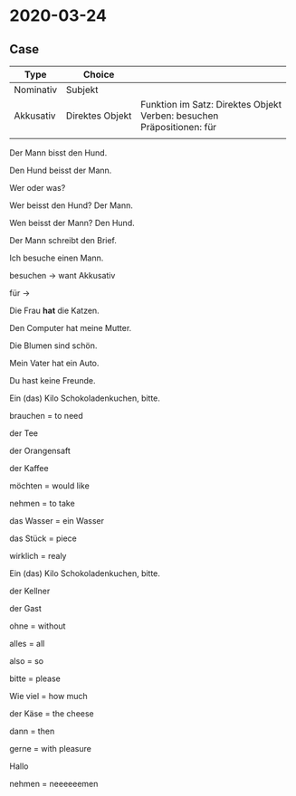 # 2020-03-24

## Case

| Type      | Choice          |                                                                               |
| --------- | --------------- | ----------------------------------------------------------------------------- |
| Nominativ | Subjekt         |                                                                               |
| Akkusativ | Direktes Objekt | Funktion im Satz: Direktes Objekt<br/>Verben: besuchen<br/>Präpositionen: für |
|           |                 |                                                                               |

Der Mann bisst den Hund.

Den Hund beisst der Mann.

Wer oder was?

Wer beisst den Hund? Der Mann.

Wen beisst der Mann? Den Hund.

Der Mann schreibt den Brief.

Ich besuche einen Mann.



besuchen -> want Akkusativ

für -> 



Die Frau **hat** die Katzen.

Den Computer hat meine Mutter.

Die Blumen sind schön.

Mein Vater hat ein Auto.

Du hast keine Freunde.

Ein (das) Kilo Schokoladenkuchen, bitte.



brauchen = to need

der Tee

der Orangensaft

der Kaffee

möchten = would like

nehmen = to take

das Wasser = ein Wasser

das Stück = piece

wirklich = realy 

Ein (das) Kilo Schokoladenkuchen, bitte. 

der Kellner

der Gast

ohne = without

alles = all

also = so

bitte = please

Wie viel = how much

der Käse = the cheese

dann = then 

gerne = with pleasure 

Hallo 

nehmen = neeeeeemen
